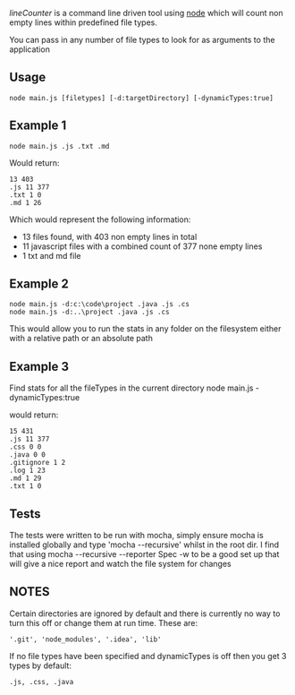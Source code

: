 _lineCounter_ is a command line driven tool using [node](http://nodejs.org) which will count non empty lines within predefined file types.

You can pass in any number of file types to look for as arguments to the application

## Usage
    node main.js [filetypes] [-d:targetDirectory] [-dynamicTypes:true]

## Example 1
    node main.js .js .txt .md

Would return:
```
13 403
.js 11 377
.txt 1 0
.md 1 26
```

Which would represent the following information:
- 13 files found, with 403 non empty lines in total
- 11 javascript files with a combined count of 377 none empty lines
- 1 txt and md file

## Example 2
    node main.js -d:c:\code\project .java .js .cs
    node main.js -d:..\project .java .js .cs

This would allow you to run the stats in any folder on the filesystem either with a relative path or an absolute path

## Example 3
Find stats for all the fileTypes in the current directory
    node main.js -dynamicTypes:true

would return:
```
15 431
.js 11 377
.css 0 0
.java 0 0
.gitignore 1 2
.log 1 23
.md 1 29
.txt 1 0
```

## Tests
The tests were written to be run with mocha, simply ensure mocha is installed globally and type 'mocha --recursive' whilst in the root dir.
I find that using mocha --recursive --reporter Spec -w to be a good set up that will give a nice report and watch the file system for changes

## NOTES
Certain directories are ignored by default and there is currently no way to turn this off or change them at run time. These are:
```
'.git', 'node_modules', '.idea', 'lib'
```

If no file types have been specified and dynamicTypes is off then you get 3 types by default:
```
.js, .css, .java
```
